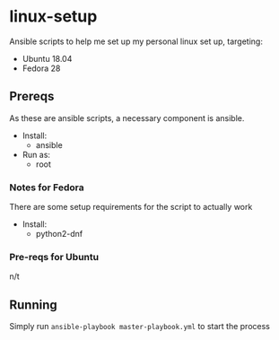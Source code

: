 # linux-setup

Ansible scripts to help me set up my personal linux set up, targeting:

* Ubuntu 18.04
* Fedora 28

## Prereqs
As these are ansible scripts, a necessary component is ansible. 

* Install:
    * ansible
* Run as:
    * root

### Notes for Fedora
There are some setup requirements for the script to actually work

* Install:
    * python2-dnf

### Pre-reqs for Ubuntu
n/t

## Running

Simply run `ansible-playbook master-playbook.yml` to start the process